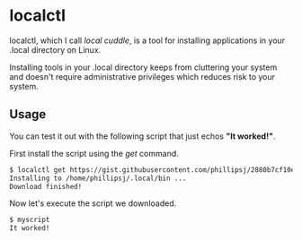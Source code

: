 # localctl

localctl, which I call *local cuddle*, is a tool for installing applications in your .local directory on Linux. 

Installing tools in your .local directory keeps from cluttering your system and doesn't require administrative privileges which reduces risk to your system. 

## Usage


You can test it out with the following script that just echos **"It worked!"**.

First install the script using the *get* command.

```Bash
$ localctl get https://gist.githubusercontent.com/phillipsj/2880b7cf10ec1bb3afe0758a4e9e0236/raw/b20f8094a2322dd5fba0fcccb0a46495adc90364/myscript.sh
Installing to /home/phillipsj/.local/bin ...
Download finished!
```

Now let's execute the script we downloaded.

```Bash
$ myscript
It worked!
```

